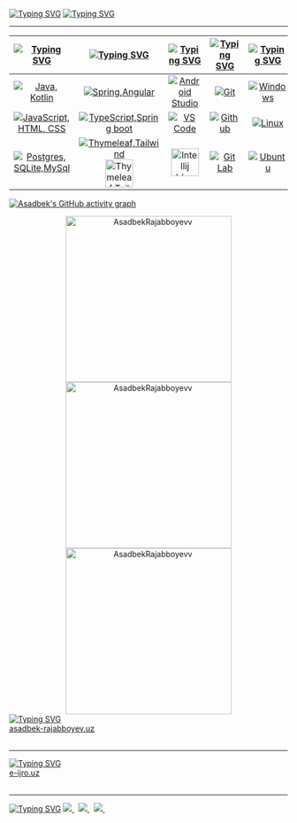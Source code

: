 

<a href="https://git.io/typing-svg"><img src="https://readme-typing-svg.herokuapp.com?font=Fira+Code&size=28&duration=7000&pause=1000&color=00FF2B&center=true&vCenter=true&repeat=false&random=false&width=1000&lines=Men+haqimda+%3A" alt="Typing SVG"/></a>
      <a href="https://git.io/typing-svg"><img src="https://readme-typing-svg.demolab.com?font=Fira+Code&size=15&pause=1000&color=00FF2B&center=true&vCenter=true&multiline=true&repeat=false&random=false&width=950&height=75&lines=Ismim+Asadbek+Rajabboyev,+Java spring boot va spring dasturchisiman " alt="Typing SVG" /></a>
<hr>


| [![Typing SVG](https://readme-typing-svg.herokuapp.com?font=Fira+Code&size=25&pause=1000&color=00FF2B&center=true&vCenter=true&repeat=false&random=false&width=300&lines=Languages)](https://git.io/typing-svg) | [![Typing SVG](https://readme-typing-svg.herokuapp.com?font=Fira+Code&size=25&pause=1000&color=00FF2B&center=true&vCenter=true&repeat=false&random=false&width=200&lines=Frameworks)](https://git.io/typing-svg) | [![Typing SVG](https://readme-typing-svg.herokuapp.com?font=Fira+Code&size=25&pause=1000&color=00FF2B&center=true&vCenter=true&repeat=false&random=false&width=200&lines=IDEs)](https://git.io/typing-svg) | [![Typing SVG](https://readme-typing-svg.herokuapp.com?font=Fira+Code&size=25&pause=1000&color=00FF2B&center=true&vCenter=true&repeat=false&random=false&width=200&lines=Tools)](https://git.io/typing-svg) | [![Typing SVG](https://readme-typing-svg.herokuapp.com?font=Fira+Code&size=25&pause=1000&color=00FF2B&center=true&vCenter=true&repeat=false&random=false&width=300&lines=Operating+Systems)](https://git.io/typing-svg) |
| ----- | ---- | ---- | ---- | ---- |
| <div align="center"><a href="https://skillicons.dev"><img src="https://skillicons.dev/icons?i=java,kotlin" title="Java, Kotlin"/></a></div> | <div align="center"><a href="https://skillicons.dev"><img src="https://skillicons.dev/icons?i=spring,angular" title="Spring,Angular"/></a></div>| <div align="center"><a href="https://skillicons.dev"><img src="https://skillicons.dev/icons?i=androidstudio" title="Android Studio"/></a></div> | <div align="center"><a href="https://skillicons.dev"><img src="https://skillicons.dev/icons?i=git" title="Git"/></a></div> | <div align="center"><a href="https://skillicons.dev"><img src="https://skillicons.dev/icons?i=windows" title="Windows"/></a></div> |
| <div align="center"><a href="https://skillicons.dev"><img src="https://skillicons.dev/icons?i=js,html,css" title="JavaScript, HTML, CSS"/></a></div> | <div align="center"><a href="https://skillicons.dev"><img src="https://skillicons.dev/icons?i=ts,spring boot" title="TypeScript,Spring boot"/></a></div> | <div align="center"><a href="https://skillicons.dev"><img src="https://skillicons.dev/icons?i=vscode" title="VS Code"/></a></div> | <div align="center"><a href="https://skillicons.dev"><img src="https://skillicons.dev/icons?i=github" title="Github"/></a></div> | <div align="center"><a href="https://skillicons.dev"><img src="https://skillicons.dev/icons?i=linux" title="Linux"/></a></div> |
| <div align="center"><a href="https://skillicons.dev"><img src="https://skillicons.dev/icons?i=postgres,sqlite,mysql" title="Postgres, SQLite,MySql"/></a></div> | <div align="center"><a href="https://skillicons.dev"><img src="https://skillicons.dev/icons?i=tailwind"  title="Thymeleaf,Tailwind"> <img style="width:50px;" src="https://www.thymeleaf.org/images/thymeleaf.png" title="Thymeleaf,Tailwind"/></a></div> | <div align="center"><a href="https://skillicons.dev"><img style="width:50px;" src="https://upload.wikimedia.org/wikipedia/commons/thumb/e/ef/JetBrains_IntelliJ_IDEA_Product_Icon.svg/96px-JetBrains_IntelliJ_IDEA_Product_Icon.svg.png" title="Intellij Idea"/></a></div> | <div align="center"><a href="https://skillicons.dev"><img src="https://skillicons.dev/icons?i=gitlab" title="Git Lab"/></a></div> | <div align="center"><a href="https://skillicons.dev"><img src="https://skillicons.dev/icons?i=ubuntu" title="Ubuntu"/></a></div> | 

  [![Asadbek's GitHub activity graph](https://github-readme-activity-graph.vercel.app/graph?username=asadbekrajabboyevv&theme=github-compact&bg_color=000000&line=009A22&point=98FB98&color=00FF2B&title_color=00FF2B&area=true)](https://github.com/ashutosh00710/github-readme-activity-graph)
<div align="center" style="bakcground-color:black;">
  <a href="https://github.com/anuraghazra/github-readme-stats">
    <img src="https://github-readme-stats-davevad93s-projects.vercel.app/api/top-langs?username=asadbekrajabboyevv&show_icons=true&locale=en&layout=compact&langs_count=16&title_color=00FF2B&text_color=00FF2B&border_color=00FF2B&theme=chartreuse-dark" alt="AsadbekRajabboyevv" width=300 />
  </a>
  <a href="https://github.com/anuraghazra/github-readme-stats">
    <img src="https://github-readme-stats-davevad93s-projects.vercel.app/api?username=asadbekrajabboyevv&show_icons=true&locale=en&title_color=00FF2B&text_color=00FF2B&icon_color=00FF2B&border_color=00FF2B&theme=chartreuse-dark&show=discussions_answered,prs_merged,reviews&include_all_commits=true" alt="AsadbekRajabboyevv" width=300 />
  </a>
  <a href="https://github.com/DenverCoder1/github-readme-streak-stats">
    <img src="https://github-readme-streak-stats-davevad93s-projects.vercel.app/?user=asadbekrajabboyevv&&border=00FF2B&stroke=00FF2B&ring=00FF2B&fire=00FF2B&currStreakNum=00FF2B&sideNums=00FF2B&currStreakLabel=00FF2B&sideLabels=00FF2B&dates=00FF2B&theme=chartreuse-dark" alt="AsadbekRajabboyevv" width=300 />
  </a>
</div>
  <summary><a href="https://git.io/typing-svg"><img src="https://readme-typing-svg.demolab.com?font=Fira+Code&pause=1000&color=00FF2B&center=true&vCenter=true&multiline=true&repeat=false&random=false&width=850&lines=Portfolio:" alt="Typing SVG" /></a></summary>
  <a href="http://asadbek-rajabboyev.uz" target="_blank">asadbek-rajabboyev.uz</a></strong><br><br>
<hr>
  <summary><a href="https://git.io/typing-svg"><img src="https://readme-typing-svg.demolab.com?font=Fira+Code&pause=1000&color=00FF2B&center=true&vCenter=true&multiline=true&repeat=false&random=false&width=850&lines=Top+Porjects:" alt="Typing SVG" /></a></summary>
  <a href="http://90.156.199.148:7072/login" target="_blank">e-ijro.uz</a></strong><br><br>
<hr>
<a href="https://git.io/typing-svg"><img src="https://readme-typing-svg.demolab.com?font=Fira+Code&size=15&pause=1000&color=00FF2B&center=true&vCenter=true&multiline=true&repeat=false&random=false&width=950&height=75&lines=Contact+with+me:" alt="Typing SVG" /></a>
<a href="https://t.me/asadbek__rajabboyev">
  <img src="https://img.shields.io/badge/Telegram-1DA1F2?style=for-the-badge&logo=telegram&logoColor=white" />    
</a>&nbsp;
<a href="mailto:shkoga.irbuc@gmail.com">
  <img src="https://img.shields.io/badge/gmail-D14836?style=for-the-badge&logo=gmail&logoColor=white" />
</a>&nbsp;
<a href="https://www.linkedin.com/in/asadbek-rajabboyev-8b0338297/">
  <img src="https://img.shields.io/badge/linkedin-%230077B5.svg?&style=for-the-badge&logo=linkedin&logoColor=white" />
</a>&nbsp;
